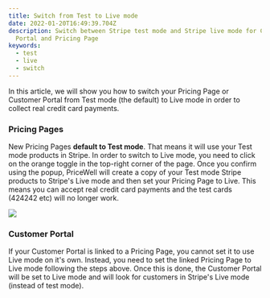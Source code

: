 ```yaml
---
title: Switch from Test to Live mode
date: 2022-01-20T16:49:39.704Z
description: Switch between Stripe test mode and Stripe live mode for Customer
  Portal and Pricing Page
keywords:
  - test
  - live
  - switch
---
```

In this article, we will show you how to switch your Pricing Page or Customer Portal from Test mode (the default) to Live mode in order to collect real credit card payments.

### Pricing Pages

New Pricing Pages **default to Test mode**. That means it will use your Test mode products in Stripe. In order to switch to Live mode, you need to click on the orange toggle in the top-right corner of the page. Once you confirm using the popup, PriceWell will create a copy of your Test mode Stripe products to Stripe's Live mode and then set your Pricing Page to Live. This means you can accept real credit card payments and the test cards (424242 etc) will no longer work.

[![](https://s3-eu-central-1.amazonaws.com/euc-cdn.freshdesk.com/data/helpdesk/attachments/production/80065546865/original/ikR90o91YuVHtxDz4ow-XkVsGEHEDao-6A.gif?1641311966)](https://s3-eu-central-1.amazonaws.com/euc-cdn.freshdesk.com/data/helpdesk/attachments/production/80065546865/original/ikR90o91YuVHtxDz4ow-XkVsGEHEDao-6A.gif?1641311966)

### Customer Portal

If your Customer Portal is linked to a Pricing Page, you cannot set it to use Live mode on it's own. Instead, you need to set the linked Pricing Page to Live mode following the steps above. Once this is done, the Customer Portal will be set to Live mode and will look for customers in Stripe's Live mode (instead of test mode).
